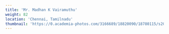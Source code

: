 ```yaml
---
title: 'Mr. Madhan K Vairamuthu'
weight: 82
location: 'Chennai, Tamilnadu'
thumbnail: 'https://0.academia-photos.com/3166689/18820090/18780115/s200_k.kalyanasundaram.jpg'
---
```

